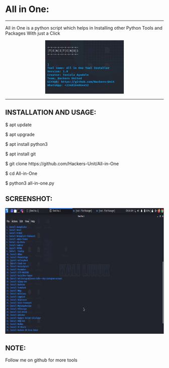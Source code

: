 <!DOCTYPE html>
<html>
<head>
<body>
<h1>All in One:</h1>
<hr>
<p>All in One is a python script which helps in Installing other Python Tools and Packages With just a Click</p>
<center><img src="pic1.png" alt="All in One Pic1"width="250px"heights="350px">
<hr>
</center>
<h2>INSTALLATION AND USAGE:</h2>
<p>$ apt update</p>
<p>$ apt upgrade</p>
<p>$ apt install python3</p>
<p>$ apt install git</p>
<p>$ git clone https://github.com/Hackers-Unit/All-in-One</p>
<p>$ cd All-in-One</p>
<p>$ python3 all-in-one.py</p>
<h2>SCREENSHOT:</h2>
<center><img src="pic2.png" width="800px" height="400px"></center>
<h2>NOTE:</h2>
<p>Follow me on github for more tools</p>
</body>
</head>
</html>
